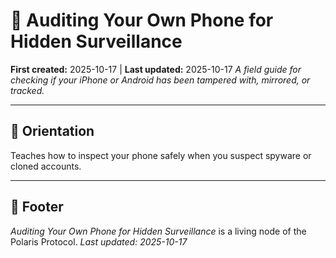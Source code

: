 # 🧿 Auditing Your Own Phone for Hidden Surveillance
**First created:** 2025-10-17 | **Last updated:** 2025-10-17
*A field guide for checking if your iPhone or Android has been tampered with, mirrored, or tracked.*

---

## 🧭 Orientation
Teaches how to inspect your phone safely when you suspect spyware or cloned accounts.

---

## 🏮 Footer
*Auditing Your Own Phone for Hidden Surveillance* is a living node of the Polaris Protocol.
_Last updated: 2025-10-17_
